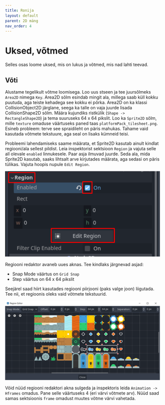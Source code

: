 ```yaml
---
title: Ronija
layout: default
parent: 2D mäng
nav_order: 4
---
```


# Uksed, võtmed

Selles osas loome uksed, mis on lukus ja võtmed, mis nad lahti teevad.

## Võti

Alustame tegelikult võtme loomisega. Loo uus stseen ja tee juursõlmeks `Area2D` nimega `Key`. Area2D sõlm esindab mingit ala, millega saab küll kokku puutuda, aga teiste kehadega see kokku ei põrka. Area2D on ka klassi CollisionObject2D järglane, seega ka talle on vaja juurde lisada CollisionShape2D sõlm. Määra kujundiks ristkülik (`Shape -> RectangleShape2D`) ja tema suuruseks 64 x 64 pikslit. Loo ka `Sprite2D` sõlm, mille `texture` omaduse väärtuseks paned taas `platformPack_tilesheet.png`. Esineb probleem: terve see spraidileht on päris mahukas. Tahame vaid kasutada võtmete tekstuure, aga seal on lisaks kümneid teisi.

Probleemi lahendamiseks saame määrata, et Sprite2D kasutab ainult kindlat regiooni/ala sellest pildist. Leia inspektorist sektsioon `Region` ja vajuta selle all olevale `enabled` linnukesele. Paar asja ilmuvad juurde. Seda ala, mida Sprite2D kasutab, saaks lihtsalt arve kirjutades määrata, aga sedasi on päris tülikas. Vajuta hoopis nupule `Edit Region`.

![Pilt regiooni osast inspektori dokis. Punasega on tähistatud olulised nupud.](./pildid/uksed-votmed/regiooni-osa-inspektoris.png)

Regiooni redaktor avaneb uues aknas.
Tee kindlaks järgnevad asjad:
-   Snap Mode väärtus on `Grid Snap`
-   Step väärtus on 64 x 64 pikslit

Seejärel saad hiirt kasutades regiooni piirjooni (paks valge joon) liigutada. Tee nii, et regioonis oleks vaid võtmete tekstuurid.

![Regiooni redaktor ning ala, mida Sprite2D peaks kasutama.](./pildid/uksed-votmed/regiooni-redaktor.png)

Võid nüüd regiooni redaktori akna sulgeda ja inspektoris leida `Animation -> Hframes` omadus. Pane selle väärtuseks 4 (eri värvi võtmete arv). Nüüd saad samas sektsioonis `frame` omadust muutes võtme värvi vahetada.
